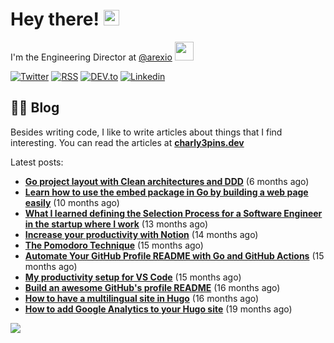 
# Hey there! <img src="https://media.giphy.com/media/hvRJCLFzcasrR4ia7z/giphy.gif" width="25px">

I'm the Engineering Director at <a href="https://github.com/arexio">@arexio</a> <img src="https://media.giphy.com/media/WUlplcMpOCEmTGBtBW/giphy.gif" width="30">

[![Twitter](https://img.shields.io/badge/Twitter-1DA1F2?style=for-the-badge&logo=twitter&logoColor=white)](https://twitter.com/intent/follow?screen_name=charly3pins)
[![RSS](https://img.shields.io/badge/RSS-FFA500?style=for-the-badge&logo=rss&logoColor=white)](https://charly3pins.dev)
[![DEV.to](https://img.shields.io/badge/dev.to-0A0A0A?style=for-the-badge&logo=dev.to&logoColor=white)](https://dev.to/charly3pins)
[![Linkedin](https://img.shields.io/badge/LinkedIn-0077B5?style=for-the-badge&logo=linkedin&logoColor=white)](https://www.linkedin.com/in/carlesfuste/)

## 👨‍💻 Blog

Besides writing code, I like to write articles about things that I find interesting. You can read the articles at **[charly3pins.dev](https://charly3pins.dev)**

Latest posts:
- **[Go project layout with Clean architectures and DDD](https://charly3pins.dev/blog/go-project-layout-with-clean-architecures-and-ddd/)** (6 months ago)
- **[Learn how to use the embed package in Go by building a web page easily](https://charly3pins.dev/blog/learn-how-to-use-the-embed-package-in-go-by-building-a-web-page-easily/)** (10 months ago)
- **[What I learned defining the Selection Process for a Software Engineer in the startup where I work](https://charly3pins.dev/blog/what-i-learned-defining-the-selection-process-for-a-software-engineer-in-the-startup-where-i-work/)** (13 months ago)
- **[Increase your productivity with Notion](https://charly3pins.dev/blog/increase-your-productivity-with-notion/)** (14 months ago)
- **[The Pomodoro Technique](https://charly3pins.dev/blog/the-pomodoro-technique/)** (15 months ago)
- **[Automate Your GitHub Profile README with Go and GitHub Actions](https://charly3pins.dev/blog/automate-your-github-profile-readme-with-go-and-github-actions/)** (15 months ago)
- **[My productivity setup for VS Code](https://charly3pins.dev/blog/my-productivity-setup-for-vs-code/)** (15 months ago)
- **[Build an awesome GitHub's profile README](https://charly3pins.dev/blog/build-an-awesome-github-profile-readme/)** (16 months ago)
- **[How to have a multilingual site in Hugo](https://charly3pins.dev/blog/how-to-have-a-multilingual-site-in-hugo/)** (16 months ago)
- **[How to add Google Analytics to your Hugo site](https://charly3pins.dev/blog/how-to-add-google-analytics-to-your-hugo-site/)** (19 months ago)


![](https://media.giphy.com/media/OPYnG3Xf8zLag/giphy.gif)